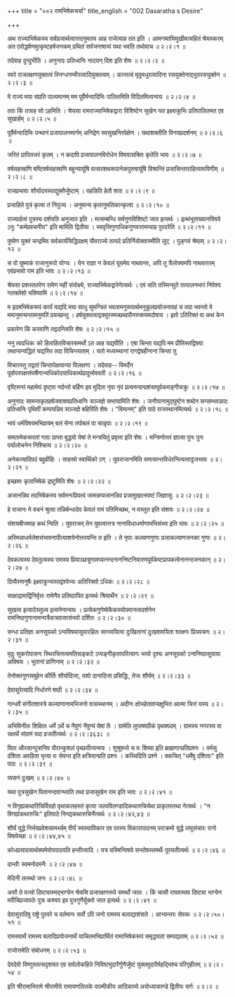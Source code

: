 +++
title = "००२ रामभिषेकचर्चा"
title_english = "002 Dasaratha s Desire"

+++


अथ राज्याभिषेकस्य सर्वप्रजार्थत्वात्तदनुमतय आह राजेत्याह तत इति ।
आमन्त्र्याभिमुखीवत्यहितं श्रेयस्करम् अत एवोद्धर्षणमुत्कृष्टहर्षजनकम्
प्रथितं सर्वजनश्राव्यं यथा भवति तथोवाच  ॥  २।२।१  ॥   

  

तदेवाह दुन्दुभीति । अनुनादः प्रतिध्वनिः नादयन् दिश इति शेषः  ॥  २।२।२ ॥   

  

स्वरे राजलक्षणयुक्तत्वं स्निग्धगम्भीरत्वादियुक्तत्वम् । कान्तत्वं
मृदुमधुरत्वादिना रसयुक्तेनाद्भुतरसयुक्तेन  ॥  २।२।३  ॥   

  

मे राज्यं मया संप्रति पाल्यमानम् मम पूर्वैर्मन्वादिभिः पालितमिति
विदितमित्यन्वयः  ॥  २।२।४  ॥   

  

ततः किं तत्राह सो ऽहमिति । श्रेयसा रामराज्याभिषेकद्वारा विशिष्टेन सुखेन
यत इक्ष्वाकुभिः प्रतिपालितमत एव सुखार्हम्  ॥  २।२।५  ॥   

  

पूर्वैर्मन्वादिभिः पन्थानं प्रजापालनमार्गम् अनिद्रेण स्वसुखनिरपेक्षेण ।
यथाशक्तीति विनयप्रदर्शनम्  ॥  २।२।६  ॥   

  

जरितं प्रापितजरं कृतम् । न कदापि प्रजापालनविरोधेन विषयासक्तिः कृतेति
भावः  ॥  २।२।७  ॥   

  

वर्षसहस्राणि षष्टिवर्षसहस्राणि बहून्यायूंषि वत्सरशथरूपानेकपुरुषायूंषि
विश्रान्तिं प्रजाचिन्ताराहित्यरूपिणीम्  ॥  २।२।८ ॥   

  

राजप्रभावाः शौर्यादयस्तद्युक्तैर्जुष्टाम् । वहन्निति हेतौ शता  ॥  २।२।९
 ॥   

  

प्रजाहिते पुत्रं कृत्वा तं निपुज्य । अनुमान्य कृतानुमतिकान्कृत्वा  ॥ 
२।२।१०  ॥   

  

राज्यार्हत्वं पुत्रस्य दर्शयति अनुजात इति । मत्सम्बन्धि सर्वगुणविशिष्टो
जात इत्यर्थः । इत्थंभूताख्यानविषये ऽनुः "कर्मप्रवचनीय" इति मामिति
द्वितीया । स्ववृत्तिगुणाधिकगुणवत्तामप्याह पुरदरेति  ॥  २।२।११  ॥   

  

पुष्येण युक्तं चन्द्रमिव सर्वकार्यसिद्धिदक्षम् यौवराज्ये तत्पदे
प्रतिर्नियोक्तास्मीति लुट् । पुङ्गवं श्रेष्ठम्  ॥  २।२।१२  ॥   

  

स वो युष्माकं राजानुरूपो योग्यः । येन राज्ञा न केवलं यूयमेव नाथवन्तः,
अपि तु त्रैलोक्यमपि नाथवत्तरम् एवंप्रभावो राम इति भावः  ॥  २।२।१३  ॥   

  

श्रेयसा प्रशस्ततरेण रामेण महीं संयोक्ष्ये, राज्याभिषेकद्वारेणेत्यर्थः ।
एवं सति तस्मिन्सुते तत्पालनभारं निवेश्य गतक्लेशो भविष्यामि  ॥  २।२।१४
 ॥   

  

म इदमभिषेकरूपं कार्यं यद्यदि मया साधु सुमन्त्रितं
भवतामनुरूपार्थमनुकूलप्रयोजनावहं च तदा भवन्तो मे ममानुमन्यन्तामनुमतिं
प्रयच्छन्तु । हर्षयुक्तत्वाद्वक्तुरस्मच्छब्दपौनरुक्त्यमदोषाय । इतो
ऽतिरिक्तं वा कथं केन  

प्रकारेण किं करवाणि तद्वदन्त्विति शेषः  ॥  २।२।१५  ॥   

  

ननु त्वदधिकः को हिताहितविचारसमर्थो ऽत आह यद्यपीति । एषा चिन्ता यद्यपि मम
प्रीतिस्तद्विषया तथाप्यन्यद्धितं यद्यस्ति तदा विचिन्त्यताम् । यतो
मध्यस्थानां रागद्वेषहीनानां चिन्ता तु  

विचारस्तु तद्वतां चिन्तापेक्षयान्या विलक्षणा । तदेवाह-- विमर्देन
पूर्वापरपक्षसंघर्षेणाभ्यधिकोदयाधिकार्थप्रादुर्भाववती  ॥  २।२।१६  ॥   

  

वृष्टिमन्तं महामेघं दृष्ट्वा नर्दन्तो बर्हिण इव मुदिता नृपा नृपं
प्रत्यनन्दन्प्रशंसापूर्वकमङ्गीचक्रुः  ॥  २।२।१७  ॥   

  

अनुनादः सामन्तकृतहर्षजवाक्यप्रतिध्वनिः सञ्जज्ञे सभायामिति शेषः ।
जनौघानामुद्घुष्टेन शब्देन सन्सम्भवन्नादः प्रतिध्वनिः पृथिवीं कम्पयन्निव
सञ्जज्ञे बहिरिति शेषः । "विमानम्" इति पाठे राजस्थानमित्यर्थः  ॥  २।२।१८
 ॥   

  

भावं धर्मविषयमभिप्रायम् बलं सेना तपोबलं वा चान्नृपाः  ॥  २।२।१९  ॥   

  

समतामेकरूपतां गताः प्राप्ता बुद्धयो येषां ते मन्त्रयितुं प्रवृत्ता इति
शेषः । मन्त्रिणोत्तरं ज्ञात्वा पुनः पुनः पर्यालोचनेन निश्चित्य  ॥  २।२।२०
 ॥   

  

अनेकत्यादिपदं बहुव्रीहिः । साहस्रो स्वार्थिको ऽण् । युवराजानमिति
समासान्तविधेरनित्यत्वाट्टजभावः  ॥  २।२।२१  ॥   

  

इच्छामः कृताभिषेकं द्रष्टुमिति शेषः  ॥  २।२।२२  ॥   

  

अजानन्निव तदभिषेकस्य सर्वमनःप्रियत्वं जामन्नप्यजानन्निव
प्रजामुखात्स्पष्टं जिज्ञासुः  ॥  २।२।२३  ॥   

  

हे राजानः मे वचनं श्रुत्वा तन्निर्बन्धादेव केवलं रामं पतिमिच्छथ, न
वस्तुत इति संशयः  ॥  २।२।२४  ॥   

  

संशयबीजमाह कथं न्विति । युवराजम् तेन युवत्वात्तत्र
नानाविधाधर्माणामभिसंभव इति भावः  ॥  २।२।२५  ॥   

  

अस्मिन्नाधर्मलेशसंभावनापीत्याशयेनोत्तरयन्ति त इति । ते नृपाः कल्याणगुणाः
प्रजाकल्याणजनका गुणाः  ॥  २।२।२६  ॥   

  

देवकल्पस्य देवतुल्यस्य रामस्य
प्रियाञ्छत्रूणामप्यानन्दनाननिष्टनिवारणपूर्वकेष्टप्रापकत्वेनानन्दजनकान्
 ॥  २।२।२७  ॥   

  

दिव्यैरमानुषैः इक्ष्वाकुभ्यस्तद्वंश्येभ्यः अतिरिक्तो ऽधिकः  ॥  २।२।२८
 ॥   

  

साक्षाद्रामाद्विनिर्वृत्तः रामेणैव प्रतिष्ठापित इत्यर्थः श्रियार्थेन  ॥ 
२।२।२९  ॥   

  

सुखत्व इत्यादेस्तुल्य इत्यनेनान्वयः ।
प्रत्येकगुणेष्वेकैकस्योपमानत्वदर्शनेन
रामनिष्ठगुणानामन्यत्रैकत्रवासासंभवो दर्शितः  ॥  २।२।३०  ॥   

  

सन्धा प्रतिज्ञा अनसूयको ऽन्यविषयासूयारहितः सान्त्वयित्वा दुःखितानां
दुःखशमयिता श्लक्ष्णः प्रियवचनः  ॥  २।२।३१  ॥   

  

मृदुः सुकरोपासनः स्थिरचित्तत्वमतिसङ्कटे ऽप्यङ्गीकृतापरित्यागः भव्यो
दृश्यः अनसूयको ऽन्यनिष्ठासूयाया अविषयः । भूतानां प्राणिनाम्  ॥  २।२।३२
 ॥   

  

तेनोक्तगुणसमूहेन कीर्तिः शौर्यादिजा, यशो दानादिजा प्रसिद्धिः, तेजः
शौर्यम्  ॥  २।२।३३  ॥   

  

देवासुरेत्यादि निर्धारणे षष्ठी  ॥  २।२।३४  ॥   

  

गान्धर्वे संगीतशास्त्रे कल्याणानामभिजनो वासस्थानम् । अदीनः
क्षोभहेतावप्यक्षुभित आत्मा चित्तं यस्य  ॥  २।२।३५  ॥   

  

अभिविनीतः शिक्षितः धर्मे ऽर्थे च नैपुणं नैपुण्यं येषां तैः । ग्रामेति
लुप्तषष्ठीकं पृथक्पदम् । ग्रामस्य नगरस्य वा रक्षार्थे संग्रामं यदा
व्रजतीत्यर्थः  ॥  २।२।३६३८  ॥   

  

पिता औरसान्पुत्रानिव पौरान्कुशलं पृच्छतीत्यन्वयः । शुश्रूषन्ते च वः
शिष्या इति ब्राह्मणान्प्रतिप्रश्नः । वर्मसु दंशिता अवहिता भृत्या वः
सेवन्त इति क्षत्रियान्प्रति प्रश्नः । कच्चिदिति प्रश्ने । क्कचित्
"धर्मेषु दंशिताः" इति पाठः  ॥  २।२।३९  ॥   

  

व्यसनं दुःखम्  ॥  २।२।४०  ॥   

  

यथा पुत्रसुखेन पितानन्दवान्भवति तथा प्रजासुखेन राम इति भावः  ॥ 
२।२।४१ ॥   

  

न विगृह्यकथारिचिर्विग्रहो वृथाकलहस्तं कृत्वा जल्पवितण्डादिकथारुचिर्यथा
प्राकृतस्तथा नेत्यर्थः । "न विगर्ह्यकथारुचिः" इतिपाठे
निन्द्यकथारुचिर्नेत्यर्थः  ॥  २।२।४२,४३  ॥   

  

शौर्यं युद्धे निर्भयप्रवेशसामर्थ्यम् वीर्यं स्वस्याविकार एव परस्य
विकारापादनम् पराक्रमो युद्धे लघुसंचारः रागो विषयेच्छा  ॥  २।२।४४,४५  ॥   

  

कोधप्रसादसार्थक्यमेवोपपादयति हन्तीत्यादि । यत्र यस्मिन्विषये
सन्तोषस्तमर्थैः पूरयतीत्यर्थः  ॥  २।२।४६  ॥   

  

दान्तौः स्वमनोदमनैः  ॥  २।२।४७  ॥   

  

मेदिनी तत्स्थो जनः  ॥  २।२।४८  ॥   

  

असौ ते वत्सो दिष्ट्यास्मद्भाग्येन श्रेयसि प्रजारक्षणरूपे समर्थो जातः ।
किं चासौ राघवस्तव दिष्ट्या भाग्येन मरीचिप्रजापतेः पुत्रः कश्यप इव
पुत्रगुणैर्युक्तो जात इत्यर्थः  ॥  २।२।४९  ॥   

  

देवासुरादिषु राष्ट्रे पुरवरे च वर्तमानः सर्वो ऽपि जनो रामस्य
बलाद्याशंसते । आभ्यन्तरः सेवकः  ॥  २।२।५०।५१  ॥   

  

रामस्यार्थे रामस्य बलादिप्रयोजनार्थे याचितमभिप्रार्थितं रामाभिषेकरूपं
समृद्ध्यतां सम्पद्यताम्  ॥  २।२।५२  ॥   

  

राजोत्तमेति संबोधनम्  ॥  २।२।५३  ॥   

  

देवदेवो विष्णुस्तत्सदृशमत एव सर्वलोकहिते निविष्टमुदारैर्गुणैर्जुष्टं
युक्तमुदारैर्महद्भिश्च परिगृहीतम्  ॥  २।२।५४  ॥   

  

इति श्रीरामाभिरामे श्रीरामीये रामायणतिलके वाल्मीकीय आदिकाव्ये
अयोध्याकाण्डे द्वितीयः सर्गः  ॥  २।२  ॥   

  

  


